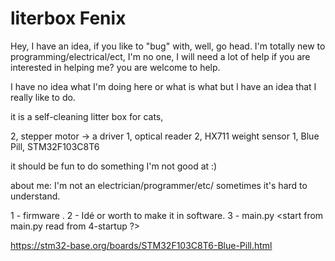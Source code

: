 # literbox Fenix

Hey, I have an idea, if you like to "bug" with, well, go head.
I'm totally new to programming/electrical/ect, I'm no one,
I will need a lot of help if you are interested in helping me? you are welcome to help.

I have no idea what I'm doing here or what is what but I have an idea that I really like to do.

it is a self-cleaning litter box for cats,

2, stepper motor -> a driver
1, optical reader
2, HX711 weight sensor
1, Blue Pill, STM32F103C8T6

it should be fun to do something I'm not good at :)

about me:
I'm not an electrician/programmer/etc/ sometimes it's hard to understand.


1 - firmware <first step to take with stm32f1>.
2 - Idé or worth to make it in software.
3 - main.py <start from main.py read from 4-startup ?>

https://stm32-base.org/boards/STM32F103C8T6-Blue-Pill.html